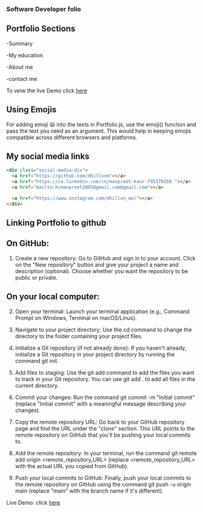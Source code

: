 ### Software Developer folio

## Portfolio Sections

-Summary

-My education

-About me

-contact me

To veiw the live Demo click [here](https://dhillxnm.github.io/my-portfolio/)

## Using Emojis

For adding emoji 😃 into the texts in Portfolio.js, use the emoji() function and pass the text you need as an argument. This would help in keeping emojis compatible across different browsers and platforms.

## My social media links

```html
<div class="social-media-div">
  <a href="https://github.com/dhillxnm"></a>
  <a href="https://ca.linkedin.com/in/manpreet-kaur-7953702b8 "></a>
  <a href="mailto:hcmanpreet2005@gmail.com@gmail.com"></a>

  <a href="https://www.instagram.com/dhillxn_mn/"></a>
</div>
```

## Linking Portfolio to github

## On GitHub:

1. Create a new repository: Go to GitHub and sign in to your account. Click on the "New repository" button and give your project a name and description (optional). Choose whether you want the repository to be public or private.

## On your local computer:

2. Open your terminal: Launch your terminal application (e.g., Command Prompt on Windows, Terminal on macOS/Linux).

3. Navigate to your project directory: Use the cd command to change the directory to the folder containing your project files.

4. Initialize a Git repository (if not already done): If you haven't already, initialize a Git repository in your project directory by running the command git init.

5. Add files to staging: Use the git add command to add the files you want to track in your Git repository. You can use git add . to add all files in the current directory.

6. Commit your changes: Run the command git commit -m "Initial commit" (replace "Initial commit" with a meaningful message describing your changes).

7. Copy the remote repository URL: Go back to your GitHub repository page and find the URL under the "clone" section. This URL points to the remote repository on GitHub that you'll be pushing your local commits to.

8. Add the remote repository: In your terminal, run the command git remote add origin <remote_repository_URL> (replace <remote_repository_URL> with the actual URL you copied from GitHub).

9. Push your local commits to GitHub: Finally, push your local commits to the remote repository on GitHub using the command git push -u origin main (replace "main" with the branch name if it's different).

Live Demo: click [here](https://dhillxnm.github.io/my-portfolio/)
